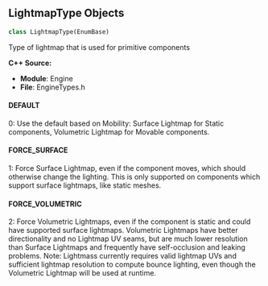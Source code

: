 ## LightmapType Objects

```python
class LightmapType(EnumBase)
```

Type of lightmap that is used for primitive components

**C++ Source:**

- **Module**: Engine
- **File**: EngineTypes.h

<a id="unreal.LightmapType.DEFAULT"></a>

#### DEFAULT

0: Use the default based on Mobility: Surface Lightmap for Static components, Volumetric Lightmap for Movable components.

<a id="unreal.LightmapType.FORCE_SURFACE"></a>

#### FORCE_SURFACE

1: Force Surface Lightmap, even if the component moves, which should otherwise change the lighting.  This is only supported on components which support surface lightmaps, like static meshes.

<a id="unreal.LightmapType.FORCE_VOLUMETRIC"></a>

#### FORCE_VOLUMETRIC

2: Force Volumetric Lightmaps, even if the component is static and could have supported surface lightmaps.
Volumetric Lightmaps have better directionality and no Lightmap UV seams, but are much lower resolution than Surface Lightmaps and frequently have self-occlusion and leaking problems.
Note: Lightmass currently requires valid lightmap UVs and sufficient lightmap resolution to compute bounce lighting, even though the Volumetric Lightmap will be used at runtime.

<a id="unreal.HLODBatchingPolicy"></a>